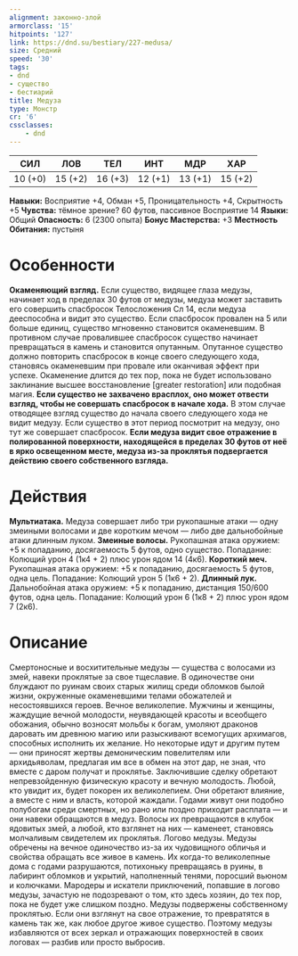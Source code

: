 ```yaml
---
alignment: законно-злой
armorclass: '15'
hitpoints: '127'
link: https://dnd.su/bestiary/227-medusa/
size: Средний
speed: '30'
tags:
- dnd
- существо
- бестиарий
title: Медуза
type: Монстр
cr: '6'
cssclasses:
    - dnd
---
```



| СИЛ | ЛОВ | ТЕЛ | ИНТ | МДР | ХАР |
|---|---|---|---|---|---|
| 10 (+0) | 15 (+2) | 16 (+3) | 12 (+1) | 13 (+1) | 15 (+2) |
**Навыки:** Восприятие +4, Обман +5, Проницательность +4, Скрытность +5
**Чувства:** тёмное зрение? 60 футов, пассивное Восприятие 14
**Языки:** Общий
**Опасность:** 6 (2300 опыта)
**Бонус Мастерства:** +3
**Местность Обитания:** пустыня


# Особенности
**Окаменяющий взгляд.** Если существо, видящее глаза медузы, начинает ход в пределах 30 футов от медузы, медуза может заставить его совершить спасбросок Телосложения Сл 14, если медуза дееспособна и видит это существо. Если спасбросок провален на 5 или больше единиц, существо мгновенно становится окаменевшим. В противном случае провалившее спасбросок существо начинает превращаться в камень и становится опутанным. Опутанное существо должно повторить спасбросок в конце своего следующего хода, становясь окаменевшим при провале или оканчивая эффект при успехе. Окаменение длится до тех пор, пока не будет использовано заклинание высшее восстановление [greater restoration] или подобная магия.
**Если существо не захвачено врасплох, оно может отвести взгляд, чтобы не совершать спасбросок в начале хода.** В этом случае отводящее взгляд существо до начала своего следующего хода не видит медузу. Если существо в этот период посмотрит на медузу, оно тут же совершает спасбросок.
**Если медуза видит свое отражение в полированной поверхности, находящейся в пределах 30 футов от неё в ярко освещенном месте, медуза из-за проклятья подвергается действию своего собственного взгляда.** 


# Действия
**Мультиатака.** Медуза совершает либо три рукопашные атаки — одну змеиными волосами и две коротким мечом — либо две дальнобойные атаки длинным луком.
**Змеиные волосы.** Рукопашная атака оружием: +5 к попаданию, досягаемость 5 футов, одно существо. Попадание: Колющий урон 4 (1к4 + 2) плюс урон ядом 14 (4к6).
**Короткий меч.** Рукопашная атака оружием: +5 к попаданию, досягаемость 5 футов, одна цель. Попадание: Колющий урон 5 (1к6 + 2).
**Длинный лук.** Дальнобойная атака оружием: +5 к попаданию, дистанция 150/600 футов, одна цель. Попадание: Колющий урон 6 (1к8 + 2) плюс урон ядом 7 (2к6).


# Описание
Смертоносные и восхитительные медузы — существа с волосами из змей, навеки проклятые за свое тщеславие. В одиночестве они блуждают по руинам своих старых жилищ среди обломков былой жизни, окруженные окаменевшими телами обожателей и несостоявшихся героев. Вечное великолепие. Мужчины и женщины, жаждущие вечной молодости, неувядающей красоты и всеобщего обожания, обычно возносят мольбы к богам, умоляют драконов даровать им древнюю магию или разыскивают всемогущих архимагов, способных исполнить их желание. Но некоторые идут и другим путем — они приносят жертвы демоническим повелителям или архидьяволам, предлагая им все в обмен на этот дар, не зная, что вместе с даром получат и проклятье. Заключившие сделку обретают непревзойденную физическую красоту и вечную молодость. Любой, кто увидит их, будет покорен их великолепием. Они обретают влияние, а вместе с ним и власть, которой жаждали. Годами живут они подобно полубогам среди смертных, но рано или поздно приходит расплата — и они навеки обращаются в медуз. Волосы их превращаются в клубок ядовитых змей, а любой, кто взглянет на них — каменеет, становясь молчаливым свидетелем их проклятья. Логово медузы. Медузы обречены на вечное одиночество из-за их чудовищного обличья и свойства обращать все живое в камень. Их когда-то великолепные дома с годами разрушаются, потихоньку превращаясь в руины, в лабиринт обломков и укрытий, наполненный тенями, поросший вьюном и колючками. Мародеры и искатели приключений, попавшие в логово медузы, зачастую не подозревают о том, кто здесь хозяин, до тех пор, пока не будет уже слишком поздно. Медузы подвержены собственному проклятью. Если они взглянут на свое отражение, то превратятся в камень так же, как любое другое живое существо. Поэтому медузы избавляются от всех зеркал и отражающих поверхностей в своих логовах — разбив или просто выбросив.